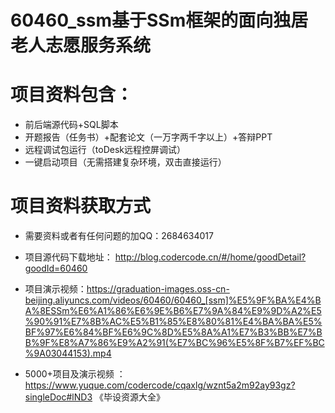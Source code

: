 #   60460_ssm基于SSm框架的面向独居老人志愿服务系统

#   项目资料包含：
*    前后端源代码+SQL脚本
*    开题报告（任务书）+配套论文（一万字两千字以上）+答辩PPT
*   远程调试包运行（toDesk远程控屏调试）
*   一键启动项目（无需搭建复杂环境，双击直接运行）


#   项目资料获取方式
*   需要资料或者有任何问题的加QQ：2684634017

*   项目源代码下载地址： http://blog.codercode.cn/#/home/goodDetail?goodId=60460
*   项目演示视频：https://graduation-images.oss-cn-beijing.aliyuncs.com/videos/60460/60460_[ssm]%E5%9F%BA%E4%BA%8ESSm%E6%A1%86%E6%9E%B6%E7%9A%84%E9%9D%A2%E5%90%91%E7%8B%AC%E5%B1%85%E8%80%81%E4%BA%BA%E5%BF%97%E6%84%BF%E6%9C%8D%E5%8A%A1%E7%B3%BB%E7%BB%9F%E8%A7%86%E9%A2%91(%E7%BC%96%E5%8F%B7%EF%BC%9A03044153).mp4

*  5000+项目及演示视频 ：https://www.yuque.com/codercode/cqaxlg/wznt5a2m92ay93gz?singleDoc#lND3 《毕设资源大全》
